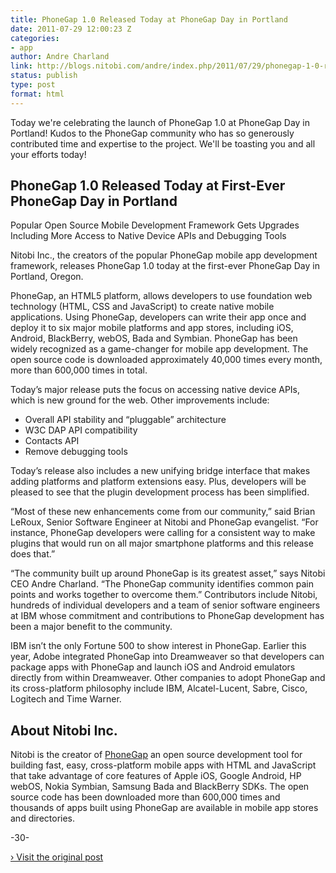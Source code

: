 ```yaml
---
title: PhoneGap 1.0 Released Today at PhoneGap Day in Portland
date: 2011-07-29 12:00:23 Z
categories:
- app
author: Andre Charland
link: http://blogs.nitobi.com/andre/index.php/2011/07/29/phonegap-1-0-released-today-at-phonegap-day-in-portland/
status: publish
type: post
format: html
---
```


Today we're celebrating the launch of PhoneGap 1.0 at PhoneGap Day in Portland! Kudos to the PhoneGap community who has so generously contributed time and expertise to the project. We'll be toasting you and all your efforts today!

## PhoneGap 1.0 Released Today at First-Ever PhoneGap Day in Portland

Popular Open Source Mobile Development Framework Gets Upgrades Including More Access to Native Device APIs and Debugging Tools

Nitobi Inc., the creators of the popular PhoneGap mobile app development framework, releases PhoneGap 1.0 today at the first-ever PhoneGap Day in Portland, Oregon.

PhoneGap, an HTML5 platform, allows developers to use foundation web technology (HTML, CSS and JavaScript) to create native mobile applications. Using PhoneGap, developers can write their app once and deploy it to six major mobile platforms and app stores, including iOS, Android, BlackBerry, webOS, Bada and Symbian. PhoneGap has been widely recognized as a game-changer for mobile app development. The open source code is downloaded approximately 40,000 times every month, more than 600,000 times in total.

Today’s major release puts the focus on accessing native device APIs, which is new ground for the web. Other improvements include:

* Overall API stability and “pluggable” architecture
* W3C DAP API compatibility
* Contacts API
* Remove debugging tools

Today’s release also includes a new unifying bridge interface that makes adding platforms and platform extensions easy. Plus, developers will be pleased to see that the plugin development process has been simplified.

“Most of these new enhancements come from our community,” said Brian LeRoux, Senior Software Engineer at Nitobi and PhoneGap evangelist. “For instance, PhoneGap developers were calling for a consistent way to make plugins that would run on all major smartphone platforms and this release does that.”

“The community built up around PhoneGap is its greatest asset,” says Nitobi CEO Andre Charland. “The PhoneGap community identifies common pain points and works together to overcome them.” Contributors include Nitobi, hundreds of individual developers and a team of senior software engineers at IBM whose commitment and contributions to PhoneGap development has been a major benefit to the community.

IBM isn’t the only Fortune 500 to show interest in PhoneGap. Earlier this year, Adobe integrated PhoneGap into Dreamweaver so that developers can package apps with PhoneGap and launch iOS and Android emulators directly from within Dreamweaver. Other companies to adopt PhoneGap and its cross-platform philosophy include IBM, Alcatel-Lucent, Sabre, Cisco, Logitech and Time Warner.

## About Nitobi Inc.

Nitobi is the creator of [PhoneGap](http://www.phonegap.com) an open source development tool for building fast, easy, cross-platform mobile apps with HTML and JavaScript that take advantage of core features of Apple iOS, Google Android, HP webOS, Nokia Symbian, Samsung Bada and BlackBerry SDKs. The open source code has been downloaded more than 600,000 times and thousands of apps built using PhoneGap are available in mobile app stores and directories.

-30-

[› Visit the original post](http://blogs.nitobi.com/andre/index.php/2011/07/29/phonegap-1-0-released-today-at-phonegap-day-in-portland/)
